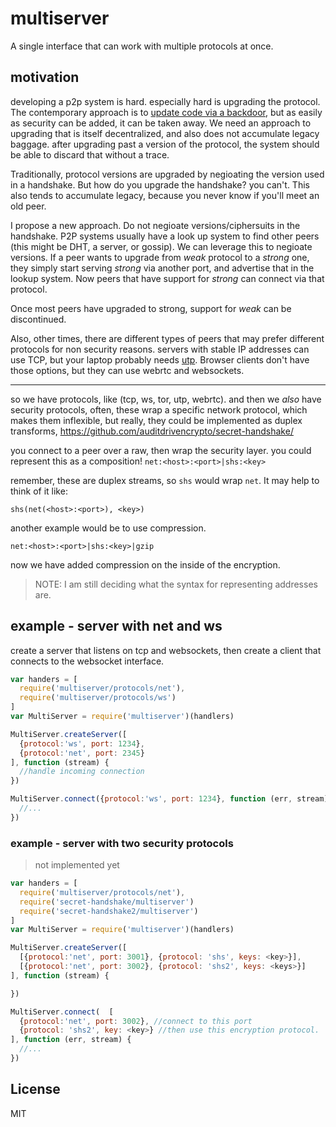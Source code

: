 # multiserver

A single interface that can work with multiple protocols at once.

## motivation

developing a p2p system is hard. especially hard is upgrading the protocol.
The contemporary approach is to [update code via a backdoor](https://whispersystems.org/blog/the-ecosystem-is-moving/),
but as easily as security can be added, it can be taken away. We need an approach
to upgrading that is itself decentralized, and also does not accumulate legacy baggage.
after upgrading past a version of the protocol, the system should be able to discard that
without a trace.

Traditionally, protocol versions are upgraded by negioating the version used in a handshake.
But how do you upgrade the handshake? you can't. This also tends to accumulate legacy, because
you never know if you'll meet an old peer.

I propose a new approach. Do not negioate versions/ciphersuits in the handshake. P2P systems
usually have a look up system to find other peers (this might be DHT, a server, or gossip).
We can leverage this to negioate versions. If a peer wants to upgrade from *weak* protocol
to a *strong* one, they simply start serving *strong* via another port, and advertise that
in the lookup system. Now peers that have support for *strong* can connect via that protocol.

Once most peers have upgraded to strong, support for *weak* can be discontinued.

Also, other times, there are different types of peers that may prefer different protocols
for non security reasons. servers with stable IP addresses can use TCP, but your laptop
probably needs [utp](https://github.com/mafintosh/utp-native). Browser clients don't
have those options, but they can use webrtc and websockets.

---

so we have protocols, like (tcp, ws, tor, utp, webrtc).
and then we _also_ have security protocols, often,
these wrap a specific network protocol, which makes them inflexible,
but really, they could be implemented as duplex transforms,
https://github.com/auditdrivencrypto/secret-handshake/

you connect to a peer over a raw, then wrap the security layer.
you could represent this as a composition!
`net:<host>:<port>|shs:<key>`

remember, these are duplex streams, so `shs` would wrap `net`.
It may help to think of it like:

`shs(net(<host>:<port>), <key>)`

another example would be to use compression.

`net:<host>:<port>|shs:<key>|gzip`

now we have added compression on the inside of the encryption.

> NOTE: I am still deciding what the syntax for representing addresses are.

## example - server with net and ws

create a server that listens on tcp and websockets,
then create a client that connects to the websocket interface.

``` js
var handers = [
  require('multiserver/protocols/net'),
  require('multiserver/protocols/ws')
]
var MultiServer = require('multiserver')(handlers)

MultiServer.createServer([
  {protocol:'ws', port: 1234},
  {protocol:'net', port: 2345}
], function (stream) {
  //handle incoming connection
})

MultiServer.connect({protocol:'ws', port: 1234}, function (err, stream) {
  //...
})
```

### example - server with two security protocols

> not implemented yet

``` js
var handers = [
  require('multiserver/protocols/net'),
  require('secret-handshake/multiserver')
  require('secret-handshake2/multiserver')
]
var MultiServer = require('multiserver')(handlers)

MultiServer.createServer([
  [{protocol:'net', port: 3001}, {protocol: 'shs', keys: <key>}],
  [{protocol:'net', port: 3002}, {protocol: 'shs2', keys: <keys>}]
], function (stream) {

})

MultiServer.connect(  [
  {protocol:'net', port: 3002}, //connect to this port
  {protocol: 'shs2', key: <key>} //then use this encryption protocol.
], function (err, stream) {
  //...
})
```

## License

MIT



